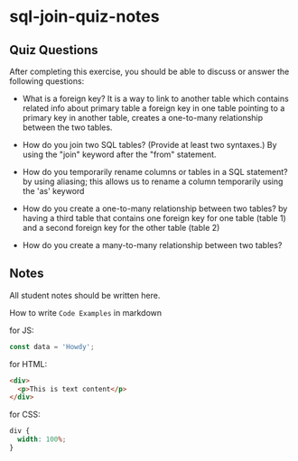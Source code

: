# sql-join-quiz-notes

## Quiz Questions

After completing this exercise, you should be able to discuss or answer the following questions:

- What is a foreign key?
  It is a way to link to another table which contains related info about primary table
  a foreign key in one table pointing to a primary key in another table, creates a one-to-many relationship between the two tables.

- How do you join two SQL tables? (Provide at least two syntaxes.)
  By using the "join" keyword after the "from" statement.

- How do you temporarily rename columns or tables in a SQL statement?
  by using aliasing; this allows us to rename a column temporarily using the 'as' keyword

- How do you create a one-to-many relationship between two tables?
  by having a third table that contains one foreign key for one table (table 1) and a second foreign key for the other table (table 2)
- How do you create a many-to-many relationship between two tables?

## Notes

All student notes should be written here.

How to write `Code Examples` in markdown

for JS:

```javascript
const data = 'Howdy';
```

for HTML:

```html
<div>
  <p>This is text content</p>
</div>
```

for CSS:

```css
div {
  width: 100%;
}
```
